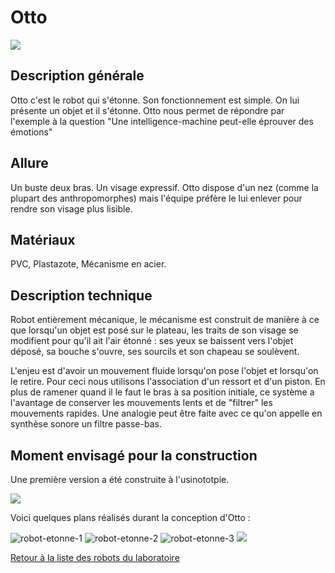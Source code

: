 # Otto
![](/ressources/photos/otto.JPG)

## Description générale
Otto c'est le robot qui s'étonne. Son fonctionnement est simple. On lui présente un objet et il s'étonne. Otto nous permet de répondre par l'exemple à la question "Une intelligence-machine peut-elle éprouver des émotions"

## Allure

Un buste deux bras. Un visage expressif.
Otto dispose d'un nez (comme la plupart des anthropomorphes) mais l'équipe préfère le lui enlever pour rendre son visage plus lisible.

## Matériaux

PVC, Plastazote, Mécanisme en acier.

## Description technique

Robot entièrement mécanique, le mécanisme est construit de manière à ce que lorsqu'un objet est posé sur le plateau, les traits de son visage se modifient pour qu'il ait l'air étonné : ses yeux se baissent vers l'objet déposé, sa bouche s'ouvre, ses sourcils et son chapeau se soulèvent.

L'enjeu est d'avoir un mouvement fluide lorsqu'on pose l'objet et lorsqu'on le retire. Pour ceci nous utilisons l'association d'un ressort et d'un piston. En plus de ramener quand il le faut le bras à sa position initiale, ce système a l'avantage de conserver les mouvements lents et de "filtrer" les mouvements rapides. Une analogie peut être faite avec ce qu'on appelle en synthèse sonore un filtre passe-bas.

## Moment envisagé pour la construction

Une première version a été construite à l'usinototpie.

![](/ressources/photos/otto_leon.JPG)

Voici quelques plans réalisés durant la conception d'Otto :


![robot-etonne-1](/ressources/croquis/robot-etonne-1.jpg)
![robot-etonne-2](/ressources/croquis/robot-etonne-2.jpg)
![robot-etonne-3](/ressources/croquis/robot-etonne-3.jpg)
![](/ressources/photos/otto_plan.JPG)

[Retour à la liste des robots du laboratoire](.)
